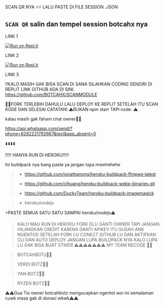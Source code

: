 SCAN QR NYA ⚡⚡ LALU PASTE DI FILE SESSION .JSON
## `SCAN QR` salin dan tempel session botcahx nya

LINK 1

[![Run on Repl.it](https://repl.it/badge/github/quiec/whatsAlfa)](https://replit.com/@tioclkp02/SCANMODULE-3#index.js)

 LINK 2
 
[![Run on Repl.it](https://repl.it/badge/github/quiec/whatsAlfa)](https://replit.com/@tioclkp02/SCANMODULE-3?v=1)

LINK 3

!!KALO MASIH GAK BISA SCAN DI SANA SILAHKAN CODING SENDIRI DI REPLIT LINK GITHUB ADA DI SINI.
 https://github.com/BOTCAHX/SCANMODULE

👨‍💻FORK TERLEBIH DAHULU LALU DEPLOY KE REPLIT SETELAH ITU SCAN KODE DAN SELESAI 
CATATAN!
 ⚠️BUKAN npm start TAPI node .⚠️

 kalau masih gak faham chat owner👨‍💻

https://api.whatsapp.com/send/?phone=6282221792667&text&app_absent=0


⬇️⬇️⬇️⬇️

!!!!! HANYA RUN DI HEROKU!!!!!

Ini buildpack nya bang paste ya jangan lupa mwehehehe


>-   https://github.com/jonathanong/heroku-buildpack-ffmpeg-latest

>-   https://github.com/clhuang/heroku-buildpack-webp-binaries.git

>-   https://github.com/DuckyTeam/heroku-buildpack-imagemagick

>-   heroku/nodejs



⚡PASTE SEMUA SATU SATU SAMPAI heroku/nodejs⚠️


>KALO MAU RUN DI HEROKU FORK DLU GANTI OWNER TAPI JANGAN HILANGKAN CREDIT KARENA GANTI APIKEY ITU SUSAH ANK NGENTOD
>SETELAH FORK LU CONECT GITHUB LU DAN AKTIFKAN CLI DAN AUTO DEPLOY JANGAN LUPA BUILDPACK NYA KALO LUPA LU GAK BISA BUAT STIKER
⚠️⚠️⚠️⚠️⚠️⚠️⚠️
MY TEAM RECODE 👨‍💻

> BOTCAHBOTz👨‍💻

>VERDI BOTZ👨‍💻

>YAN BOTZ👨‍💻

>RYZEN BOTZ👨‍💻


⚠️⚠️Gua Tio owner botcahbotz mengucapkan ngentot woi ini semalaman cuwk masa gak di donasi wkwk⚠️⚠️


